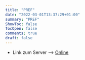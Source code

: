 ```yaml
---
title: "PREF"
date: "2022-03-01T13:37:29+01:00"
summary: "PREF"
ShowToc: false
TocOpen: false
comments: true
draft: false
---
```


+ Link zum Server --> [Online](https://pref.mjindra.eu)
